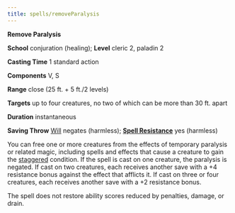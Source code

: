 ```yaml
---
title: spells/removeParalysis
---
```

 **Remove Paralysis**

**School** conjuration (healing); **Level** cleric 2, paladin 2

**Casting Time** 1 standard action

**Components** V, S

**Range** close (25 ft. + 5 ft./2 levels)

**Targets** up to four creatures, no two of which can be more than 30 ft. apart

**Duration** instantaneous

**Saving Throw** [Will](../combat#_will) negates (harmless); **[Spell Resistance](../glossary#_spell-resistance)** yes (harmless)

You can free one or more creatures from the effects of temporary paralysis or related magic, including spells and effects that cause a creature to gain the [staggered](../glossary#_staggered) condition. If the spell is cast on one creature, the paralysis is negated. If cast on two creatures, each receives another save with a +4 resistance bonus against the effect that afflicts it. If cast on three or four creatures, each receives another save with a +2 resistance bonus.

The spell does not restore ability scores reduced by penalties, damage, or drain.

